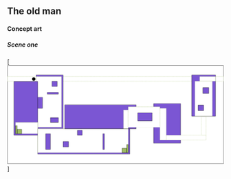 ## The old man

#### Concept art
##### Scene one
[![scene-one|map](https://raw.githubusercontent.com/eduardomessias/the-old-man/master/concept/the-old-man-scene-one.png)]


